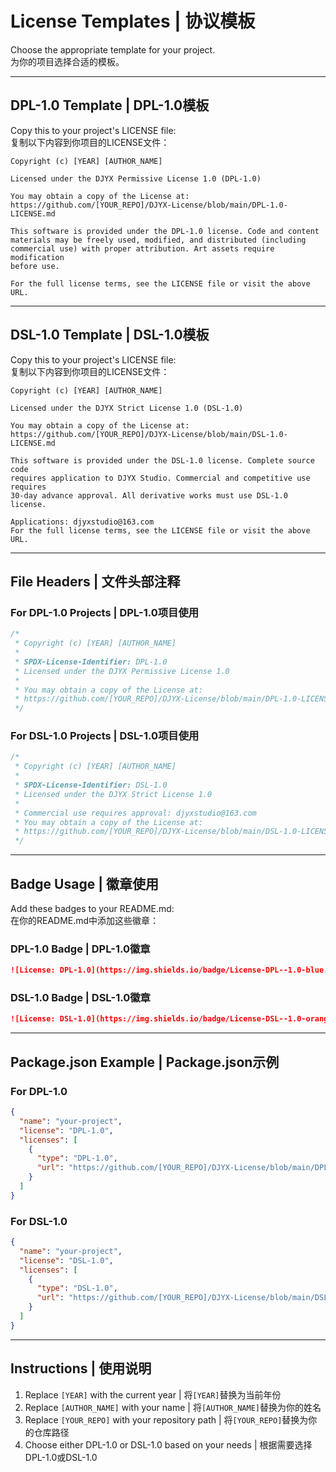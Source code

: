 # License Templates | 协议模板

Choose the appropriate template for your project.  
为你的项目选择合适的模板。

---

## DPL-1.0 Template | DPL-1.0模板

Copy this to your project's LICENSE file:  
复制以下内容到你项目的LICENSE文件：

```
Copyright (c) [YEAR] [AUTHOR_NAME]

Licensed under the DJYX Permissive License 1.0 (DPL-1.0)

You may obtain a copy of the License at:
https://github.com/[YOUR_REPO]/DJYX-License/blob/main/DPL-1.0-LICENSE.md

This software is provided under the DPL-1.0 license. Code and content 
materials may be freely used, modified, and distributed (including 
commercial use) with proper attribution. Art assets require modification 
before use.

For the full license terms, see the LICENSE file or visit the above URL.
```

---

## DSL-1.0 Template | DSL-1.0模板

Copy this to your project's LICENSE file:  
复制以下内容到你项目的LICENSE文件：

```
Copyright (c) [YEAR] [AUTHOR_NAME]

Licensed under the DJYX Strict License 1.0 (DSL-1.0)

You may obtain a copy of the License at:
https://github.com/[YOUR_REPO]/DJYX-License/blob/main/DSL-1.0-LICENSE.md

This software is provided under the DSL-1.0 license. Complete source code 
requires application to DJYX Studio. Commercial and competitive use requires 
30-day advance approval. All derivative works must use DSL-1.0 license.

Applications: djyxstudio@163.com
For the full license terms, see the LICENSE file or visit the above URL.
```

---

## File Headers | 文件头部注释

### For DPL-1.0 Projects | DPL-1.0项目使用

```javascript
/*
 * Copyright (c) [YEAR] [AUTHOR_NAME]
 * 
 * SPDX-License-Identifier: DPL-1.0
 * Licensed under the DJYX Permissive License 1.0
 * 
 * You may obtain a copy of the License at:
 * https://github.com/[YOUR_REPO]/DJYX-License/blob/main/DPL-1.0-LICENSE.md
 */
```

### For DSL-1.0 Projects | DSL-1.0项目使用

```javascript
/*
 * Copyright (c) [YEAR] [AUTHOR_NAME]
 * 
 * SPDX-License-Identifier: DSL-1.0
 * Licensed under the DJYX Strict License 1.0
 * 
 * Commercial use requires approval: djyxstudio@163.com
 * You may obtain a copy of the License at:
 * https://github.com/[YOUR_REPO]/DJYX-License/blob/main/DSL-1.0-LICENSE.md
 */
```

---

## Badge Usage | 徽章使用

Add these badges to your README.md:  
在你的README.md中添加这些徽章：

### DPL-1.0 Badge | DPL-1.0徽章
```markdown
![License: DPL-1.0](https://img.shields.io/badge/License-DPL--1.0-blue.svg)
```

### DSL-1.0 Badge | DSL-1.0徽章
```markdown
![License: DSL-1.0](https://img.shields.io/badge/License-DSL--1.0-orange.svg)
```

---

## Package.json Example | Package.json示例

### For DPL-1.0
```json
{
  "name": "your-project",
  "license": "DPL-1.0",
  "licenses": [
    {
      "type": "DPL-1.0",
      "url": "https://github.com/[YOUR_REPO]/DJYX-License/blob/main/DPL-1.0-LICENSE.md"
    }
  ]
}
```

### For DSL-1.0
```json
{
  "name": "your-project", 
  "license": "DSL-1.0",
  "licenses": [
    {
      "type": "DSL-1.0",
      "url": "https://github.com/[YOUR_REPO]/DJYX-License/blob/main/DSL-1.0-LICENSE.md"
    }
  ]
}
```

---

## Instructions | 使用说明

1. Replace `[YEAR]` with the current year | 将`[YEAR]`替换为当前年份
2. Replace `[AUTHOR_NAME]` with your name | 将`[AUTHOR_NAME]`替换为你的姓名  
3. Replace `[YOUR_REPO]` with your repository path | 将`[YOUR_REPO]`替换为你的仓库路径
4. Choose either DPL-1.0 or DSL-1.0 based on your needs | 根据需要选择DPL-1.0或DSL-1.0
